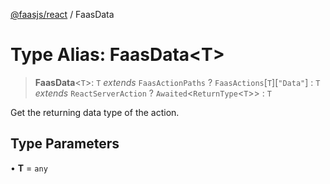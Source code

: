 [@faasjs/react](../README.md) / FaasData

# Type Alias: FaasData\<T\>

> **FaasData**\<`T`\>: `T` *extends* `FaasActionPaths` ? `FaasActions`\[`T`\]\[`"Data"`\] : `T` *extends* `ReactServerAction` ? `Awaited`\<`ReturnType`\<`T`\>\> : `T`

Get the returning data type of the action.

## Type Parameters

• **T** = `any`
